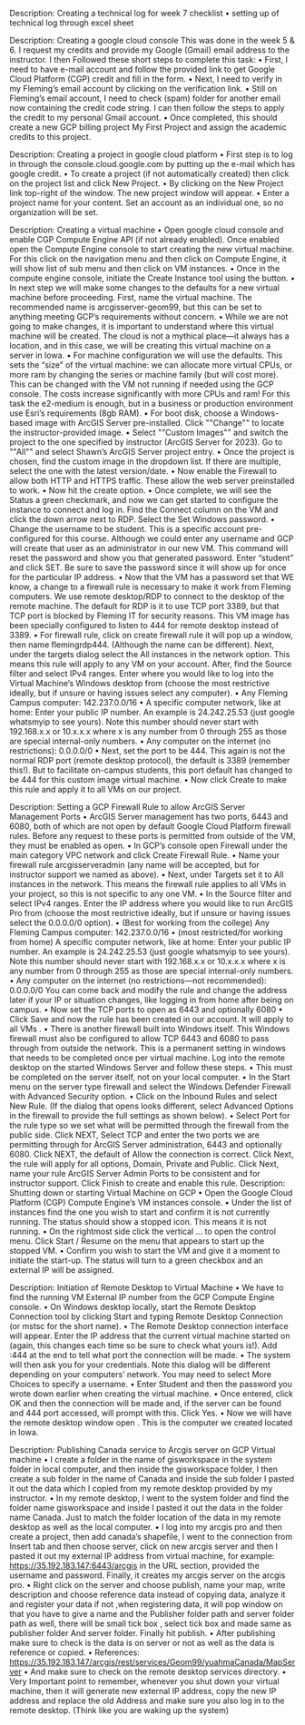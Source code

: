  Description: Creating a technical log for week 7 checklist 
•	setting up of technical log through excel sheet




Description: Creating a google cloud console 
This was done in the week 5 & 6. I request my credits and provide my Google (Gmail) email address to the instructor. I then Followed these short steps to complete this task:
•	First, I need to have e-mail account and follow the provided link to get Google Cloud Platform (CGP) credit and fill in the form.
•	Next, I need to verify in my Fleming’s email account by clicking on the verification link. 
•	Still on Fleming’s email account, I need to check (spam) folder for another email now containing the credit code string. I can then follow the steps to apply the credit to my personal Gmail account.
•	Once completed, this should create a new GCP billing project My First Project and assign the academic credits to this project.




Description: Creating a project in google cloud platform 
•	First step is to log in through the console.cloud.google.com by putting up the e-mail which has google credit. 
•	To create a project (if not automatically created) then click on the project list and click New Project. 
•	By clicking on the New Project link top-right of the window. The new project window will appear. 
•	Enter a project name for your content. Set an account as an individual one, so no organization will be set.





Description: Creating a virtual machine
•	Open google cloud console and enable CGP Compute Engine API (if not already enabled). Once enabled open the Compute Engine console to start creating the new virtual machine. For this click on the navigation menu and then click on Compute Engine, it will show list of sub menu and then click on VM instances. 
•	Once in the compute engine console, initiate the Create Instance tool using the button. 
•	In next step we will make some changes to the defaults for a new virtual machine before proceeding. First, name the virtual machine. The recommended name is arcgisserver-geom99, but this can be set to anything meeting GCP’s requirements without concern. 
•	While we are not going to make changes, it is important to understand where this virtual machine will be created. The cloud is not a mythical place—it always has a location, and in this case, we will be creating this virtual machine on a server in Iowa. 
•	For machine configuration we will use the defaults. This sets the “size” of the virtual machine: we can allocate more virtual CPUs, or more ram by changing the series or machine family (but will cost more). This can be changed with the VM not running if needed using the GCP console. The costs increase significantly with more CPUs and ram! For this task the e2-medium is enough, but in a business or production environment use Esri’s requirements (8gb RAM). 
•	For boot disk, choose a Windows-based image with ArcGIS Server pre-installed. Click ""Change"" to locate the instructor-provided image. 
•	Select ""Custom Images"" and switch the project to the one specified by instructor (ArcGIS Server for 2023). Go to ""All"" and select Shawn’s ArcGIS Server project entry. 
•	Once the project is chosen, find the custom image in the dropdown list. If there are multiple, select the one with the latest version/date. 
•	Now enable the Firewall to allow both HTTP and HTTPS traffic. These allow the web server preinstalled to work. 
•	Now hit the create option. 
•	Once complete, we will see the Status a green checkmark, and now we can get started to configure the instance to connect and log in. Find the Connect column on the VM and click the down arrow next to RDP. Select the Set Windows password. 
•	Change the username to be student. This is a specific account pre-configured for this course. Although we could enter any username and GCP will create that user as an administrator in our new VM. This command will reset the password and show you that generated password. Enter “student” and click SET. Be sure to save the password since it will show up for once for the particular IP address. 
•	Now that the VM has a password set that WE know, a change to a firewall rule is necessary to make it work from Fleming computers. We use remote desktop/RDP to connect to the desktop of the remote machine. The default for RDP is it to use TCP port 3389, but that TCP port is blocked by Fleming IT for security reasons. This VM image has been specially configured to listen to 444 for remote desktop instead of 3389.
•	For firewall rule, click on create firewall rule it will pop up a window, then name flemingrdp444. (Although the name can be different). Next, under the targets dialog select the All instances in the network option. This means this rule will apply to any VM on your account. After, find the Source filter and select IPv4 ranges. Enter where you would like to log into the Virtual Machine’s Windows desktop from (choose the most restrictive ideally, but if unsure or having issues select any computer).
•	Any Fleming Campus computer: 142.237.0.0/16 
•	A specific computer network, like at home: Enter your public IP number. An example is 24.242.25.53 (just google whatsmyip to see yours). Note this number should never start with 192.168.x.x or 10.x.x.x where x is any number from 0 through 255 as those are special internal-only numbers. 
•	Any computer on the internet (no restrictions): 0.0.0.0/0 
•	Next, set the port to be 444. This again is not the normal RDP port (remote desktop protocol), the default is 3389 (remember this!). But to facilitate on-campus students, this port default has changed to be 444 for this custom image virtual machine. 
•	Now click Create to make this rule and apply it to all VMs on our project.




Description: Setting a GCP Firewall Rule to allow ArcGIS Server Management Ports 
•	ArcGIS Server management has two ports, 6443 and 6080, both of which are not open by default Google Cloud Platform firewall rules. Before any request to these ports is permitted from outside of the VM, they must be enabled as open.
•	In GCP’s console open Firewall under the main category VPC network and click Create Firewall Rule. • Name your firewall rule arcgisserveradmin (any name will be accepted, but for instructor support we named as above). 
•	Next, under Targets set it to All instances in the network. This means the firewall rule applies to all VMs in your project, so this is not specific to any one VM.
•	In the Source filter and select IPv4 ranges. Enter the IP address where you would like to run ArcGIS Pro from (choose the most restrictive ideally, but if unsure or having issues select the 0.0.0.0/0 option). 
•	(Best for working from the college) Any Fleming Campus computer: 142.237.0.0/16 • (most restricted/for working from home) A specific computer network, like at home: Enter your public IP number. An example is 24.242.25.53 (just google whatsmyip to see yours). Note this number should never start with 192.168.x.x or 10.x.x.x where x is any number from 0 through 255 as those are special internal-only numbers.
•	Any computer on the internet (no restrictions—not recommended): 0.0.0.0/0 You can come back and modify the rule and change the address later if your IP or situation changes, like logging in from home after being on campus.
•	Now set the TCP ports to open as 6443 and optionally 6080 
•	Click Save and now the rule has been created in our account. It will apply to all VMs . 
•	There is another firewall built into Windows itself. This Windows firewall must also be configured to allow TCP 6443 and 6080 to pass through from outside the network. This is a permanent setting in windows that needs to be completed once per virtual machine. Log into the remote desktop on the started Windows Server and follow these steps. 
•	This must be completed on the server itself, not on your local computer. 
•	In the Start menu on the server type firewall and select the Windows Defender Firewall with Advanced Security option. 
•	Click on the Inbound Rules and select New Rule. (If the dialog that opens looks different, select Advanced Options in the firewall to provide the full settings as shown below). 
•	Select Port for the rule type so we set what will be permitted through the firewall from the public side. Click NEXT, Select TCP and enter the two ports we are permitting through for ArcGIS Server administration, 6443 and optionally 6080. Click NEXT, the default of Allow the connection is correct. Click Next, the rule will apply for all options, Domain, Private and Public. Click Next, name your rule ArcGIS Server Admin Ports to be consistent and for instructor support. Click Finish to create and enable this rule.
Description: Shutting down or starting Virtual Machine on GCP 
•	Open the Google Cloud Platform (CGP) Compute Engine’s VM instances console.
•	Under the list of instances find the one you wish to start and confirm it is not currently running. The status should show a stopped icon. This means it is not running. 
•	On the rightmost side click the vertical … to open the control menu. Click Start / Resume on the menu that appears to start up the stopped VM. 
•	Confirm you wish to start the VM and give it a moment to initiate the start-up. The status will turn to a green checkbox and an external IP will be assigned.




Description: Initiation of Remote Desktop to Virtual Machine
•	We have to find the running VM External IP number from the GCP Compute Engine console. 
•	On Windows desktop locally, start the Remote Desktop Connection tool by clicking Start and typing Remote Desktop Connection (or mstsc for the short name). 
•	 The Remote Desktop connection interface will appear. Enter the IP address that the current virtual machine started on (again, this changes each time so be sure to check what yours is!). Add :444 at the end to tell what port the connection will be made. 
•	The system will then ask you for your credentials. Note this dialog will be different depending on your computers’ network. You may need to select More Choices to specify a username. 
•	Enter Student and then the password you wrote down earlier when creating the virtual machine. • Once entered, click OK and then the connection will be made and, if the server can be found and 444 port accessed, will prompt with this. Click Yes. 
•	Now we will have the remote desktop window open . This is the computer we created located in Iowa.





Description: Publishing Canada service to Arcgis server on GCP Virtual machine
•	I create a folder in the name of gisworkspace in the system folder in local computer, and then inside the gisworkspace folder, I then create a sub folder in the name of Canada and inside the sub folder I pasted it out the data which I copied from my remote desktop provided by my instructor. 
•	In my remote desktop, I went to the system folder and find the folder name gisworkspace and inside I pasted it out the data in the folder name Canada. Just to match the folder location of the data in my remote desktop as well as the local computer. 
•	I log into my arcgis pro and then create a project, then add canada’s shapefile, I went to the connection from Insert tab and then choose server, click on new arcgis server and then I pasted it out my external IP address from virtual machine, for example: https://35.192.183.147:6443/arcgis in the URL section, provided the username and password. Finally, it creates my arcgis server on the arcgis pro. 
•	Right click on the server and choose publish, name your map, write description and choose reference data instead of copying data, analyze it and register your data if not ,when registering data, it will pop window on that you have to give a name and the Publisher folder path and server folder path as well, there will be small tick box , select tick box and made same as publisher folder And server folder. Finally hit publish. 
•	After publishing make sure to check is the data is on server or not as well as the data is reference or copied.
•	References: https://35.192.183.147/arcgis/rest/services/Geom99/yuahmaCanada/MapServer 
•	And make sure to check on the remote desktop services directory. 
•	Very Important point to remember, whenever you shut down your virtual machine, then it will generate new external IP address, copy the new IP address and replace the old Address and make sure you also log in to the remote desktop. (Think like you are waking up the system)

